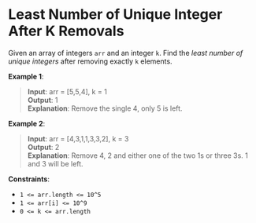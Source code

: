 # Least Number of Unique Integer After K Removals

Given an array of integers `arr` and an integer `k`. Find the *least number of unique integers* after removing exactly `k` elements.

 

**Example 1**:

> **Input**: arr = [5,5,4], k = 1  
**Output**: 1  
**Explanation**: Remove the single 4, only 5 is left.


**Example 2**:
> **Input**: arr = [4,3,1,1,3,3,2], k = 3  
**Output**: 2  
**Explanation**: Remove 4, 2 and either one of the two 1s or three 3s. 1 and 3 will be left.
 

**Constraints**:

* `1 <= arr.length <= 10^5`
* `1 <= arr[i] <= 10^9`
* `0 <= k <= arr.length`